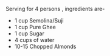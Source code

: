 Serving for 4 persons , ingredients are-
* 1 cup Semolina/Suji
* 1 cup Pure Ghee
* 1 cup Sugar
* 4 cups of water
* 10-15 Chopped Almonds